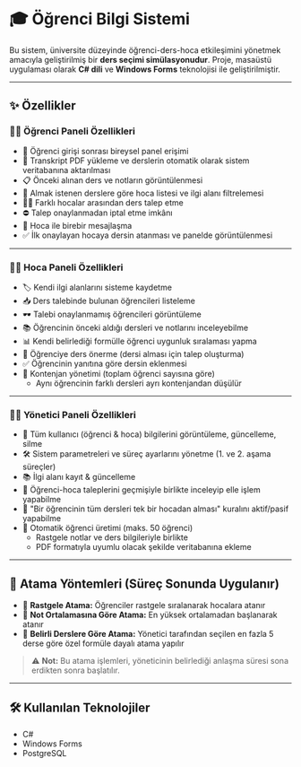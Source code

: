 # 🎓 Öğrenci Bilgi Sistemi

Bu sistem, üniversite düzeyinde öğrenci-ders-hoca etkileşimini yönetmek amacıyla geliştirilmiş bir **ders seçimi simülasyonudur**. Proje, masaüstü uygulaması olarak **C# dili** ve **Windows Forms** teknolojisi ile geliştirilmiştir.

---

## ✨ Özellikler

### 👨‍🎓 Öğrenci Paneli Özellikleri

- 🔐 Öğrenci girişi sonrası bireysel panel erişimi  
- 📄 Transkript PDF yükleme ve derslerin otomatik olarak sistem veritabanına aktarılması  
- 📋 Önceki alınan ders ve notların görüntülenmesi  
- 🧭 Almak istenen derslere göre hoca listesi ve ilgi alanı filtrelemesi  
- 🧑‍🏫 Farklı hocalar arasından ders talep etme  
- ⛔ Talep onaylanmadan iptal etme imkânı  
- 📩 Hoca ile birebir mesajlaşma  
- ✅ İlk onaylayan hocaya dersin atanması ve panelde görüntülenmesi  

---

### 👨‍🏫 Hoca Paneli Özellikleri

- 🏷️ Kendi ilgi alanlarını sisteme kaydetme  
- 📥 Ders talebinde bulunan öğrencileri listeleme  
- 🕶️ Talebi onaylanmamış öğrencileri görüntüleme  
- 📚 Öğrencinin önceki aldığı dersleri ve notlarını inceleyebilme  
- 📊 Kendi belirlediği formülle öğrenci uygunluk sıralaması yapma  
- 🔁 Öğrenciye ders önerme (dersi alması için talep oluşturma)  
- ✅ Öğrencinin yanıtına göre dersin eklenmesi  
- 🔢 Kontenjan yönetimi (toplam öğrenci sayısına göre)  
  - Aynı öğrencinin farklı dersleri ayrı kontenjandan düşülür  

---

### 🧑‍💼 Yönetici Paneli Özellikleri

- 🔧 Tüm kullanıcı (öğrenci & hoca) bilgilerini görüntüleme, güncelleme, silme  
- 🛠️ Sistem parametreleri ve süreç ayarlarını yönetme (1. ve 2. aşama süreçler)  
- 📚 İlgi alanı kayıt & güncelleme  
- 📝 Öğrenci-hoca taleplerini geçmişiyle birlikte inceleyip elle işlem yapabilme  
- 🔐 "Bir öğrencinin tüm dersleri tek bir hocadan alması" kuralını aktif/pasif yapabilme  
- 🧪 Otomatik öğrenci üretimi (maks. 50 öğrenci)  
  - Rastgele notlar ve ders bilgileriyle birlikte  
  - PDF formatıyla uyumlu olacak şekilde veritabanına ekleme  

---

## 🔄 Atama Yöntemleri (Süreç Sonunda Uygulanır)

- 🎲 **Rastgele Atama:** Öğrenciler rastgele sıralanarak hocalara atanır  
- 🧮 **Not Ortalamasına Göre Atama:** En yüksek ortalamadan başlanarak atanır  
- 📘 **Belirli Derslere Göre Atama:** Yönetici tarafından seçilen en fazla 5 derse göre özel formüle dayalı atama yapılır  

> ⚠️ **Not:** Bu atama işlemleri, yöneticinin belirlediği anlaşma süresi sona erdikten sonra başlatılır.

---

## 🛠️ Kullanılan Teknolojiler

- C#  
- Windows Forms  
- PostgreSQL  

